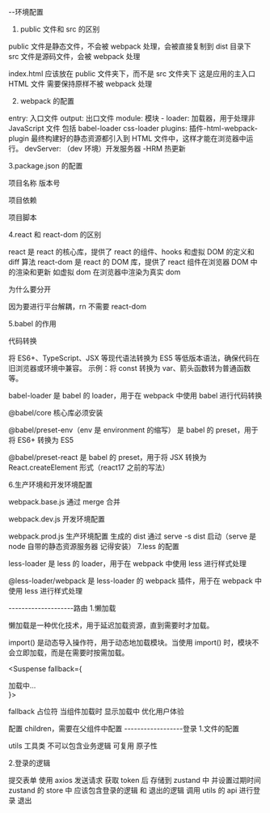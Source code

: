 --环境配置

1. public 文件和 src 的区别

public 文件是静态文件，不会被 webpack 处理，会被直接复制到 dist 目录下
src 文件是源码文件，会被 webpack 处理

index.html 应该放在 public 文件夹下，而不是 src 文件夹下 这是应用的主入口 HTML 文件
需要保持原样不被 webpack 处理

2.  webpack 的配置

entry: 入口文件
output: 出口文件
module: 模块 - loader: 加载器，用于处理非 JavaScript 文件 包括 babel-loader css-loader
plugins: 插件-html-webpack-plugin 最终构建好的静态资源都引入到 HTML 文件中，这样才能在浏览器中运行。
devServer: （dev 环境）开发服务器 -HRM 热更新

3.package.json 的配置

项目名称 版本号

项目依赖

项目脚本

4.react 和 react-dom 的区别

react 是 react 的核心库，提供了 react 的组件、hooks 和虚拟 DOM 的定义和 diff 算法
react-dom 是 react 的 DOM 库，提供了 react 组件在浏览器 DOM 中的渲染和更新 如虚拟 dom 在浏览器中渲染为真实 dom

为什么要分开

因为要进行平台解耦，rn 不需要 react-dom

5.babel 的作用

代码转换

将 ES6+、TypeScript、JSX 等现代语法转换为 ES5 等低版本语法，确保代码在旧浏览器或环境中兼容。
示例：将 const 转换为 var、箭头函数转为普通函数等。

babel-loader 是 babel 的 loader，用于在 webpack 中使用 babel 进行代码转换

@babel/core 核心库必须安装

@babel/preset-env（env 是 environment 的缩写） 是 babel 的 preset，用于将 ES6+ 转换为 ES5

@babel/preset-react 是 babel 的 preset，用于将 JSX 转换为 React.createElement 形式（react17 之前的写法）

6.生产环境和开发环境配置

webpack.base.js 通过 merge 合并

webpack.dev.js 开发环境配置

webpack.prod.js 生产环境配置 生成的 dist 通过 serve -s dist 启动（serve 是 node 自带的静态资源服务器 记得安装）
7.less 的配置

less-loader 是 less 的 loader，用于在 webpack 中使用 less 进行样式处理

@less-loader/webpack 是 less-loader 的 webpack 插件，用于在 webpack 中使用 less 进行样式处理

--------------------路由 1.懒加载

懒加载是一种优化技术，用于延迟加载资源，直到需要时才加载。

import() 是动态导入操作符，用于动态地加载模块。当使用 import() 时，模块不会立即加载，而是在需要时按需加载。

<Suspense fallback={<div>加载中...</div>}>
<RouterProvider router={router} />
</Suspense>

fallback 占位符 当组件加载时 显示加载中 优化用户体验

配置 children，需要在父组件中配置<Outlet />
------------------登录 1.文件的配置

utils 工具类 不可以包含业务逻辑 可复用 原子性

2.登录的逻辑

提交表单 使用 axios 发送请求
获取 token 后 存储到 zustand 中 并设置过期时间
zustand 的 store 中 应该包含登录的逻辑 和 退出的逻辑 调用 utils 的 api 进行登录 退出
